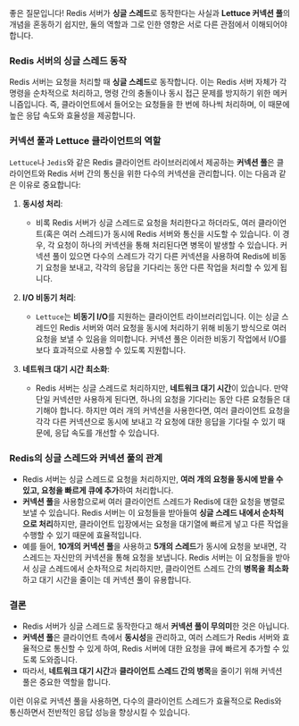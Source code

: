 좋은 질문입니다! Redis 서버가 **싱글 스레드**로 동작한다는 사실과 **Lettuce 커넥션 풀**의 개념을 혼동하기 쉽지만, 둘의 역할과 그로 인한 영향은 서로 다른 관점에서 이해되어야 합니다.

### Redis 서버의 싱글 스레드 동작

Redis 서버는 요청을 처리할 때 **싱글 스레드**로 동작합니다. 이는 Redis 서버 자체가 각 명령을 순차적으로 처리하고, 명령 간의 충돌이나 동시 접근 문제를 방지하기 위한 메커니즘입니다. 즉, 클라이언트에서 들어오는 요청들을 한 번에 하나씩 처리하며, 이 때문에 높은 응답 속도와 효율성을 제공합니다.

### 커넥션 풀과 Lettuce 클라이언트의 역할

`Lettuce`나 `Jedis`와 같은 Redis 클라이언트 라이브러리에서 제공하는 **커넥션 풀**은 클라이언트와 Redis 서버 간의 통신을 위한 다수의 커넥션을 관리합니다. 이는 다음과 같은 이유로 중요합니다:

1. **동시성 처리**:
    - 비록 Redis 서버가 싱글 스레드로 요청을 처리한다고 하더라도, 여러 클라이언트(혹은 여러 스레드)가 동시에 Redis 서버와 통신을 시도할 수 있습니다. 이 경우, 각 요청이 하나의 커넥션을 통해 처리된다면 병목이 발생할 수 있습니다. 커넥션 풀이 있으면 다수의 스레드가 각기 다른 커넥션을 사용하여 Redis에 비동기 요청을 보내고, 각각의 응답을 기다리는 동안 다른 작업을 처리할 수 있게 됩니다.

2. **I/O 비동기 처리**:
    - `Lettuce`는 **비동기 I/O**를 지원하는 클라이언트 라이브러리입니다. 이는 싱글 스레드인 Redis 서버와 여러 요청을 동시에 처리하기 위해 비동기 방식으로 여러 요청을 보낼 수 있음을 의미합니다. 커넥션 풀은 이러한 비동기 작업에서 I/O를 보다 효과적으로 사용할 수 있도록 지원합니다.

3. **네트워크 대기 시간 최소화**:
    - Redis 서버는 싱글 스레드로 처리하지만, **네트워크 대기 시간**이 있습니다. 만약 단일 커넥션만 사용하게 된다면, 하나의 요청을 기다리는 동안 다른 요청들은 대기해야 합니다. 하지만 여러 개의 커넥션을 사용한다면, 여러 클라이언트 요청을 각각 다른 커넥션으로 동시에 보내고 각 요청에 대한 응답을 기다릴 수 있기 때문에, 응답 속도를 개선할 수 있습니다.

### Redis의 싱글 스레드와 커넥션 풀의 관계

- Redis 서버는 싱글 스레드로 요청을 처리하지만, **여러 개의 요청을 동시에 받을 수 있고, 요청을 빠르게 큐에 추가**하여 처리합니다.
- **커넥션 풀**을 사용함으로써 여러 클라이언트 스레드가 Redis에 대한 요청을 병렬로 보낼 수 있습니다. Redis 서버는 이 요청들을 받아들여 **싱글 스레드 내에서 순차적으로 처리**하지만, 클라이언트 입장에서는 요청을 대기열에 빠르게 넣고 다른 작업을 수행할 수 있기 때문에 효율적입니다.
- 예를 들어, **10개의 커넥션 풀**을 사용하고 **5개의 스레드**가 동시에 요청을 보내면, 각 스레드는 자신만의 커넥션을 통해 요청을 보냅니다. Redis 서버는 이 요청들을 받아서 싱글 스레드에서 순차적으로 처리하지만, 클라이언트 스레드 간의 **병목을 최소화**하고 대기 시간을 줄이는 데 커넥션 풀이 유용합니다.

### 결론

- Redis 서버가 싱글 스레드로 동작한다고 해서 **커넥션 풀이 무의미**한 것은 아닙니다.
- **커넥션 풀**은 클라이언트 측에서 **동시성**을 관리하고, 여러 스레드가 Redis 서버와 효율적으로 통신할 수 있게 하여, Redis 서버에 대한 요청을 큐에 빠르게 추가할 수 있도록 도와줍니다.
- 따라서, **네트워크 대기 시간**과 **클라이언트 스레드 간의 병목**을 줄이기 위해 커넥션 풀은 중요한 역할을 합니다.

이런 이유로 커넥션 풀을 사용하면, 다수의 클라이언트 스레드가 효율적으로 Redis와 통신하면서 전반적인 응답 성능을 향상시킬 수 있습니다.